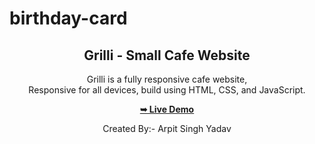 # birthday-card
<div align="center">

  <h2 align="center">Grilli - Small Cafe  Website</h2>

  Grilli is a fully responsive cafe website, <br />Responsive for all devices, build using HTML, CSS, and JavaScript.

  <a href="https://small-cafe-website.vercel.app/"><strong>➥ Live Demo</strong></a>

  Created By:- Arpit Singh Yadav

</div>

